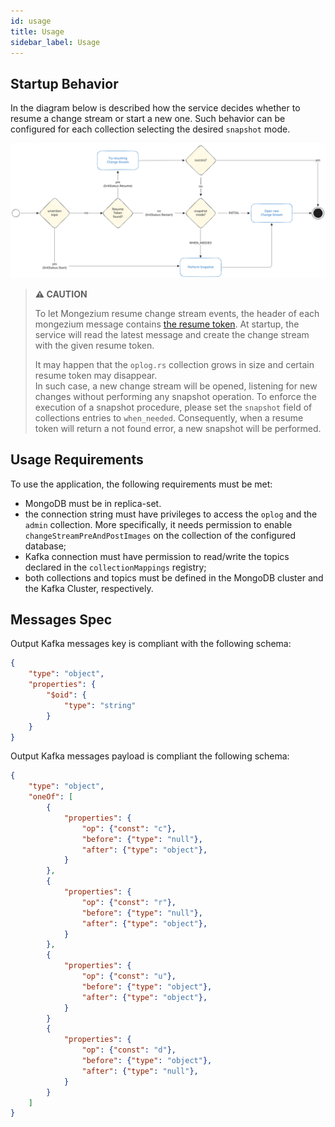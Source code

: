 ```yaml
---
id: usage
title: Usage
sidebar_label: Usage
---
```


<!--
WARNING: this file was automatically generated by Mia-Platform Doc Aggregator.
DO NOT MODIFY IT BY HAND.
Instead, modify the source file and run the aggregator to regenerate this file.
-->

## Startup Behavior

In the diagram below is described how the service decides whether to resume
a change stream or start a new one. Such behavior can be configured for
each collection selecting the desired `snapshot` mode.

![mongezium_init_flow](./img/mongezium_init_flow.svg)

> **⚠️ CAUTION**
>
> To let Mongezium resume change stream events, the header of each mongezium message contains [the resume token](https://www.mongodb.com/docs/manual/changeStreams/#resume-tokens). At startup, the service will read the latest message and create the change stream with the given resume token.
>
> It may happen that the `oplog.rs` collection grows in size and certain resume token may disappear.  
> In such case, a new change stream will be opened, listening for new changes
> without performing any snapshot operation. To enforce the execution of a snapshot
> procedure, please set the `snapshot` field of collections entries to `when_needed`.
> Consequently, when a resume token will return a not found error, a new snapshot
> will be performed.

## Usage Requirements

To use the application, the following requirements must be met:

- MongoDB must be in replica-set.
- the connection string must have privileges to access the `oplog` and the `admin` collection. More specifically, it needs permission to enable `changeStreamPreAndPostImages` on the collection of the configured database;
- Kafka connection must have permission to read/write the topics declared in the `collectionMappings` registry;
- both collections and topics must be defined in the MongoDB cluster and the Kafka Cluster, respectively.

## Messages Spec

Output Kafka messages key is compliant with the following schema:

```json
{
    "type": "object",
    "properties": {
        "$oid": {
            "type": "string"
        }
    }
}
```

Output Kafka messages payload is compliant the following schema:

```json
{
    "type": "object",
    "oneOf": [
        {
            "properties": {
                "op": {"const": "c"},
                "before": {"type": "null"},
                "after": {"type": "object"},
            }
        },
        {
            "properties": {
                "op": {"const": "r"},
                "before": {"type": "null"},
                "after": {"type": "object"},
            }
        },
        {
            "properties": {
                "op": {"const": "u"},
                "before": {"type": "object"},
                "after": {"type": "object"},
            }
        }
        {
            "properties": {
                "op": {"const": "d"},
                "before": {"type": "object"},
                "after": {"type": "null"},
            }
        }
    ]
}
```
